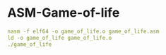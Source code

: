 # ASM-Game-of-life

```yaml
nasm -f elf64 -o game_of_life.o game_of_life.asm
ld -o game_of_life game_of_life.o
./game_of_life
```
